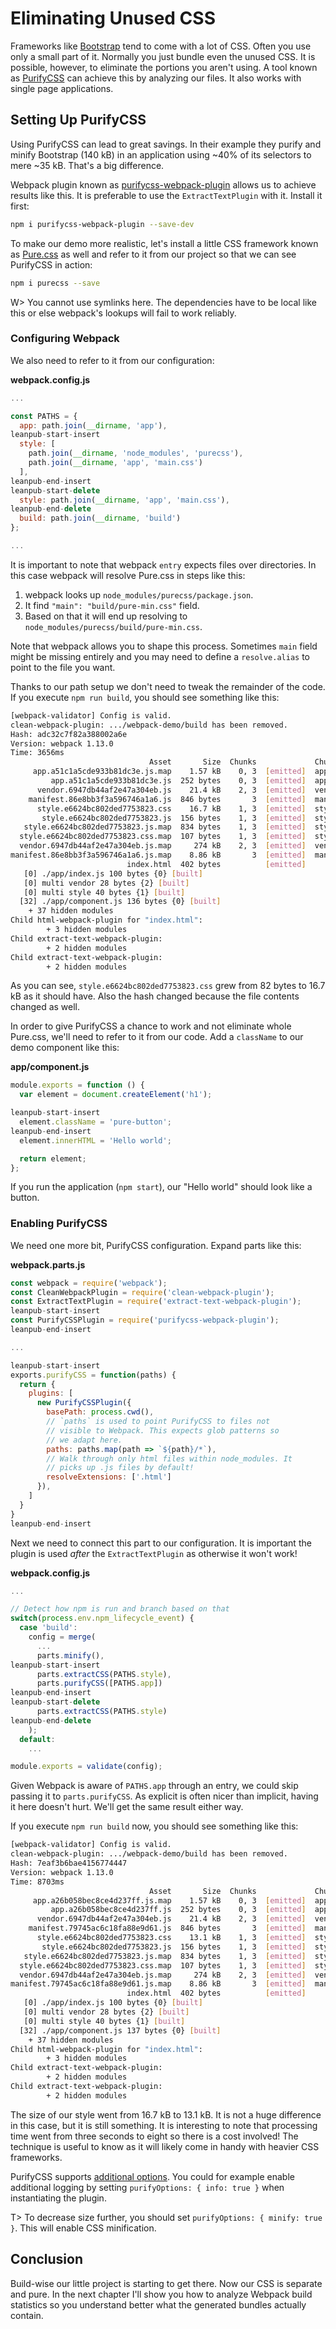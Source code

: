 # Eliminating Unused CSS

Frameworks like [Bootstrap](https://getbootstrap.com/) tend to come with a lot of CSS. Often you use only a small part of it. Normally you just bundle even the unused CSS. It is possible, however, to eliminate the portions you aren't using. A tool known as [PurifyCSS](https://github.com/purifycss/purifycss) can achieve this by analyzing our files. It also works with single page applications.

## Setting Up PurifyCSS

Using PurifyCSS can lead to great savings. In their example they purify and minify Bootstrap (140 kB) in an application using ~40% of its selectors to mere ~35 kB. That's a big difference.

Webpack plugin known as [purifycss-webpack-plugin](https://www.npmjs.com/package/purifycss-webpack-plugin) allows us to achieve results like this. It is preferable to use the `ExtractTextPlugin` with it. Install it first:

```bash
npm i purifycss-webpack-plugin --save-dev
```

To make our demo more realistic, let's install a little CSS framework known as [Pure.css](http://purecss.io/) as well and refer to it from our project so that we can see PurifyCSS in action:

```bash
npm i purecss --save
```

W> You cannot use symlinks here. The dependencies have to be local like this or else webpack's lookups will fail to work reliably.

### Configuring Webpack

We also need to refer to it from our configuration:

**webpack.config.js**

```javascript
...

const PATHS = {
  app: path.join(__dirname, 'app'),
leanpub-start-insert
  style: [
    path.join(__dirname, 'node_modules', 'purecss'),
    path.join(__dirname, 'app', 'main.css')
  ],
leanpub-end-insert
leanpub-start-delete
  style: path.join(__dirname, 'app', 'main.css'),
leanpub-end-delete
  build: path.join(__dirname, 'build')
};

...
```

It is important to note that webpack `entry` expects files over directories. In this case webpack will resolve Pure.css in steps like this:

1. webpack looks up `node_modules/purecss/package.json`.
2. It find `"main": "build/pure-min.css"` field.
3. Based on that it will end up resolving to `node_modules/purecss/build/pure-min.css`.

Note that webpack allows you to shape this process. Sometimes `main` field might be missing entirely and you may need to define a `resolve.alias` to point to the file you want.

Thanks to our path setup we don't need to tweak the remainder of the code. If you execute `npm run build`, you should see something like this:

```bash
[webpack-validator] Config is valid.
clean-webpack-plugin: .../webpack-demo/build has been removed.
Hash: adc32c7f82a388002a6e
Version: webpack 1.13.0
Time: 3656ms
                               Asset       Size  Chunks             Chunk Names
     app.a51c1a5cde933b81dc3e.js.map    1.57 kB    0, 3  [emitted]  app
         app.a51c1a5cde933b81dc3e.js  252 bytes    0, 3  [emitted]  app
      vendor.6947db44af2e47a304eb.js    21.4 kB    2, 3  [emitted]  vendor
    manifest.86e8bb3f3a596746a1a6.js  846 bytes       3  [emitted]  manifest
      style.e6624bc802ded7753823.css    16.7 kB    1, 3  [emitted]  style
       style.e6624bc802ded7753823.js  156 bytes    1, 3  [emitted]  style
   style.e6624bc802ded7753823.js.map  834 bytes    1, 3  [emitted]  style
  style.e6624bc802ded7753823.css.map  107 bytes    1, 3  [emitted]  style
  vendor.6947db44af2e47a304eb.js.map     274 kB    2, 3  [emitted]  vendor
manifest.86e8bb3f3a596746a1a6.js.map    8.86 kB       3  [emitted]  manifest
                          index.html  402 bytes          [emitted]
   [0] ./app/index.js 100 bytes {0} [built]
   [0] multi vendor 28 bytes {2} [built]
   [0] multi style 40 bytes {1} [built]
  [32] ./app/component.js 136 bytes {0} [built]
    + 37 hidden modules
Child html-webpack-plugin for "index.html":
        + 3 hidden modules
Child extract-text-webpack-plugin:
        + 2 hidden modules
Child extract-text-webpack-plugin:
        + 2 hidden modules
```

As you can see, `style.e6624bc802ded7753823.css` grew from 82 bytes to 16.7 kB as it should have. Also the hash changed because the file contents changed as well.

In order to give PurifyCSS a chance to work and not eliminate whole Pure.css, we'll need to refer to it from our code. Add a `className` to our demo component like this:

**app/component.js**

```javascript
module.exports = function () {
  var element = document.createElement('h1');

leanpub-start-insert
  element.className = 'pure-button';
leanpub-end-insert
  element.innerHTML = 'Hello world';

  return element;
};
```

If you run the application (`npm start`), our "Hello world" should look like a button.

### Enabling PurifyCSS

We need one more bit, PurifyCSS configuration. Expand parts like this:

**webpack.parts.js**

```javascript
const webpack = require('webpack');
const CleanWebpackPlugin = require('clean-webpack-plugin');
const ExtractTextPlugin = require('extract-text-webpack-plugin');
leanpub-start-insert
const PurifyCSSPlugin = require('purifycss-webpack-plugin');
leanpub-end-insert

...

leanpub-start-insert
exports.purifyCSS = function(paths) {
  return {
    plugins: [
      new PurifyCSSPlugin({
        basePath: process.cwd(),
        // `paths` is used to point PurifyCSS to files not
        // visible to Webpack. This expects glob patterns so
        // we adapt here.
        paths: paths.map(path => `${path}/*`),
        // Walk through only html files within node_modules. It
        // picks up .js files by default!
        resolveExtensions: ['.html']
      }),
    ]
  }
}
leanpub-end-insert
```

Next we need to connect this part to our configuration. It is important the plugin is used *after* the `ExtractTextPlugin` as otherwise it won't work!

**webpack.config.js**

```javascript
...

// Detect how npm is run and branch based on that
switch(process.env.npm_lifecycle_event) {
  case 'build':
    config = merge(
      ...
      parts.minify(),
leanpub-start-insert
      parts.extractCSS(PATHS.style),
      parts.purifyCSS([PATHS.app])
leanpub-end-insert
leanpub-start-delete
      parts.extractCSS(PATHS.style)
leanpub-end-delete
    );
  default:
    ...

module.exports = validate(config);
```

Given Webpack is aware of `PATHS.app` through an entry, we could skip passing it to `parts.purifyCSS`. As explicit is often nicer than implicit, having it here doesn't hurt. We'll get the same result either way.

If you execute `npm run build` now, you should see something like this:

```bash
[webpack-validator] Config is valid.
clean-webpack-plugin: .../webpack-demo/build has been removed.
Hash: 7eaf3b6bae4156774447
Version: webpack 1.13.0
Time: 8703ms
                               Asset       Size  Chunks             Chunk Names
     app.a26b058bec8ce4d237ff.js.map    1.57 kB    0, 3  [emitted]  app
         app.a26b058bec8ce4d237ff.js  252 bytes    0, 3  [emitted]  app
      vendor.6947db44af2e47a304eb.js    21.4 kB    2, 3  [emitted]  vendor
    manifest.79745ac6c18fa88e9d61.js  846 bytes       3  [emitted]  manifest
      style.e6624bc802ded7753823.css    13.1 kB    1, 3  [emitted]  style
       style.e6624bc802ded7753823.js  156 bytes    1, 3  [emitted]  style
   style.e6624bc802ded7753823.js.map  834 bytes    1, 3  [emitted]  style
  style.e6624bc802ded7753823.css.map  107 bytes    1, 3  [emitted]  style
  vendor.6947db44af2e47a304eb.js.map     274 kB    2, 3  [emitted]  vendor
manifest.79745ac6c18fa88e9d61.js.map    8.86 kB       3  [emitted]  manifest
                          index.html  402 bytes          [emitted]
   [0] ./app/index.js 100 bytes {0} [built]
   [0] multi vendor 28 bytes {2} [built]
   [0] multi style 40 bytes {1} [built]
  [32] ./app/component.js 137 bytes {0} [built]
    + 37 hidden modules
Child html-webpack-plugin for "index.html":
        + 3 hidden modules
Child extract-text-webpack-plugin:
        + 2 hidden modules
Child extract-text-webpack-plugin:
        + 2 hidden modules
```

The size of our style went from 16.7 kB to 13.1 kB. It is not a huge difference in this case, but it is still something. It is interesting to note that processing time went from three seconds to eight so there is a cost involved! The technique is useful to know as it will likely come in handy with heavier CSS frameworks.

PurifyCSS supports [additional options](https://github.com/purifycss/purifycss#the-optional-options-argument). You could for example enable additional logging by setting `purifyOptions: { info: true }` when instantiating the plugin.

T> To decrease size further, you should set `purifyOptions: { minify: true }`. This will enable CSS minification.

## Conclusion

Build-wise our little project is starting to get there. Now our CSS is separate and pure. In the next chapter I'll show you how to analyze Webpack build statistics so you understand better what the generated bundles actually contain.
